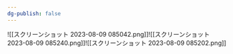 ```yaml
---
dg-publish: false
---
```

![[スクリーンショット 2023-08-09 085042.png]]![[スクリーンショット 2023-08-09 085240.png]]![[スクリーンショット 2023-08-09 085202.png]]